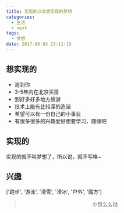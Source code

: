 ```yaml
---
title: 实现的以及想实现的梦想
categories:
  - 生活
  - next
tags:
  - 梦想
date: 2017-06-03 23:11:19
---
```

## 想实现的
- 追到你
- 3-5年内在北京买房
- 到好多好多地方旅游
- 技术上能有比较深的造诣
- 希望可以有一份自己的小事业
- 有很多很多的兴趣爱好想要学习，随缘吧

## 实现的
实现的就不叫梦想了，所以说，就不写咯~

## 兴趣
['跑步', '游泳', '滑雪', '滑冰', '户外', '魔方']


><div align=center>小包么么哒</div>